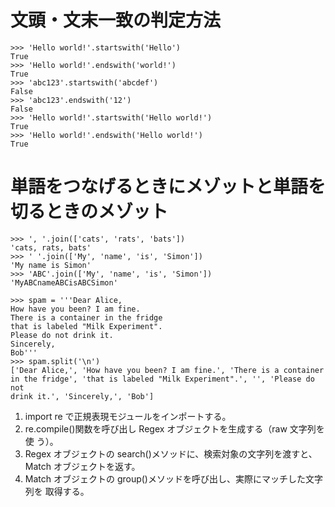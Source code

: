 <!-- インタラクティブでの処理について -->

# 文頭・文末一致の判定方法

```
>>> 'Hello world!'.startswith('Hello')
True
>>> 'Hello world!'.endswith('world!')
True
>>> 'abc123'.startswith('abcdef')
False
>>> 'abc123'.endswith('12')
False
>>> 'Hello world!'.startswith('Hello world!')
True
>>> 'Hello world!'.endswith('Hello world!')
True
```

# 単語をつなげるときにメゾットと単語を切るときのメゾット

```
>>> ', '.join(['cats', 'rats', 'bats'])
'cats, rats, bats'
>>> ' '.join(['My', 'name', 'is', 'Simon'])
'My name is Simon'
>>> 'ABC'.join(['My', 'name', 'is', 'Simon'])
'MyABCnameABCisABCSimon'
```

```
>>> spam = '''Dear Alice,
How have you been? I am fine.
There is a container in the fridge
that is labeled "Milk Experiment".
Please do not drink it.
Sincerely,
Bob'''
>>> spam.split('\n')
['Dear Alice,', 'How have you been? I am fine.', 'There is a container
in the fridge', 'that is labeled "Milk Experiment".', '', 'Please do not
drink it.', 'Sincerely,', 'Bob']
```

1. import re で正規表現モジュールをインポートする。
2. re.compile()関数を呼び出し Regex オブジェクトを生成する（raw 文字列を使
   う）。
3. Regex オブジェクトの search()メソッドに、検索対象の文字列を渡すと、
   Match オブジェクトを返す。
4. Match オブジェクトの group()メソッドを呼び出し、実際にマッチした文字列を
   取得する。

